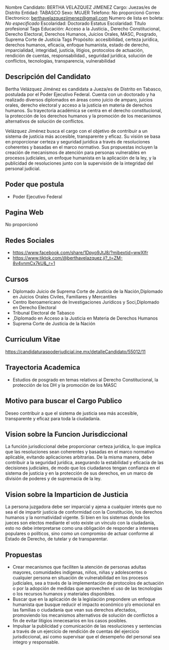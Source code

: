 Nombre Candidato: BERTHA VELAZQUEZ JIMENEZ
Cargo: Juezas/es de Distrito
Entidad: TABASCO
Sexo: MUJER
Telefono: No proporcionó
Correo Electronico: berthavelazquezjimenez@gmail.com
Numero de lista en boleta: *No especificado*
Escolaridad: Doctorado
Estatus Escolaridad: Título profesional
Tags Educación: Acceso a la Justicia., Derecho Constitucional, Derecho Electoral, Derechos Humanos, Juicios Orales, MASC, Posgrado, Suprema Corte de Justicia
Tags Propósito: accesibilidad, certeza jurídica, derechos humanos, eficacia, enfoque humanista, estado de derecho, imparcialidad, integridad, justicia, litigios, protocolos de actuación, rendición de cuentas, responsabilidad., seguridad jurídica, solución de conflictos, tecnologías, transparencia, vulnerabilidad


## Descripción del Candidato 

Bertha Velázquez Jiménez es candidata a Jueza/es de Distrito en Tabasco, postulada por el Poder Ejecutivo Federal. Cuenta con un doctorado y ha realizado diversos diplomados en áreas como juicio de amparo, juicios orales, derecho electoral y acceso a la justicia en materia de derechos humanos. Su trayectoria académica se centra en el derecho constitucional, la protección de los derechos humanos y la promoción de los mecanismos alternativos de solución de conflictos.

Velázquez Jiménez busca el cargo con el objetivo de contribuir a un sistema de justicia más accesible, transparente y eficaz. Su visión se basa en proporcionar certeza y seguridad jurídica a través de resoluciones coherentes y basadas en el marco normativo. Sus propuestas incluyen la creación de mecanismos de atención para personas vulnerables en procesos judiciales, un enfoque humanista en la aplicación de la ley, y la publicidad de resoluciones junto con la supervisión de la integridad del personal judicial.


## Poder que postula

- Poder Ejecutivo Federal


## Pagina Web

No proporcionó


## Redes Sociales

- https://www.facebook.com/share/1Dpyo9JtJ8/?mibextid=wwXIfr
- https://www.tiktok.com/@berthavelazquez.ji?_t=ZM-8v4vnmCx7kU&_r=1


## Cursos

- Diplomado  Juicio de  Suprema Corte de Justicia de la Nación,Diplomado en Juicios Orales Civiles, Familiares y Mercantiles
- Centro Iberoamericano de Investigaciones Jurídicos y Soci,Diplomado en Derecho Electoral
- Tribunal Electoral de Tabasco
- ,Diplomado en Acceso a la Justicia en Materia de Derechos Humanos
- Suprema Corte de Justicia de la Nación


## Curriculum Vitae

https://candidaturaspoderjudicial.ine.mx/detalleCandidato/55012/11


## Trayectoria Academica

- Estudios de posgrado en temas relativos al Derecho Constitucional, la protección de los DH y la promoción de los MASC


## Motivo para buscar el Cargo Publico

Deseo contribuir a que el sistema de justicia sea más accesible, transparente y eficaz para toda la ciudadanía.


## Vision sobre la Funcion Jurisdiccional

La función jurisdiccional debe proporcionar certeza jurídica, lo que implica que las resoluciones sean coherentes y basadas en el marco normativo aplicable, evitando aplicaciones arbitrarias. De la misma manera, debe contribuir a la seguridad jurídica, asegurando la estabilidad y eficacia de las decisiones judiciales, de modo que los ciudadanos tengan confianza en el sistema de justicia y en la protección de sus derechos, en un marco de división de poderes y de supremacía de la ley.


## Vision sobre la Imparticion de Justicia

La persona juzgadora debe ser imparcial y ajena a cualquier interés que no sea el de impartir justicia de conformidad con la Constitución, los derechos humanos y la normatividad vigente. Si bien en los sistemas donde los jueces son electos mediante el voto existe un vínculo con la ciudadanía, esto no debe interpretarse como una obligación de responder a intereses populares o políticos, sino como un compromiso de actuar conforme al Estado de Derecho, de tutelar y de transparentar.


## Propuestas

- Crear mecanismos que faciliten la atención de personas adultas mayores, comunidades indígenas, niños, niñas y adolescentes o cualquier persona en situación de vulnerabilidad en los procesos judiciales, sea a través de la implementación de protocolos de actuación o por la adopción de medidas que aprovechen el uso de las tecnologías o los recursos humanos y materiales disponibles.
- Buscar que en la aplicación de la legislación prepondere un enfoque humanista que busque reducir el impacto económico y/o emocional en las familias o ciudadanía que vean sus derechos afectados, promoviendo los mecanismos alternativos de solución de conflictos a fin de evitar litigios innecesarios en los casos posibles.
- Impulsar la publicidad y comunicación de las resoluciones y sentencias a través de un ejercicio de rendición de cuentas del ejercicio jurisdiccional, así como supervisar que el desempeño del personal sea integro y responsable.

